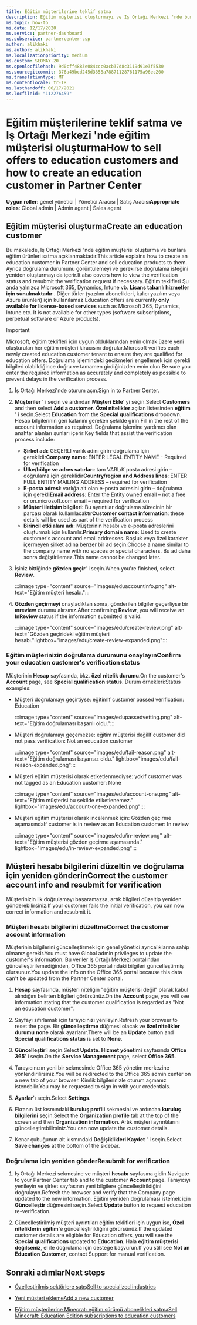 ```yaml
---
title: Eğitim müşterilerine teklif satma
description: Eğitim müşterisi oluşturmayı ve Iş Ortağı Merkezi 'nde bunlara teklifler satmayı öğrenin. Eğitim müşterinizin doğrulama durumunu onaylamayı içerir.
ms.topic: how-to
ms.date: 12/17/2020
ms.service: partner-dashboard
ms.subservice: partnercenter-csp
author: alikhaki
ms.author: alikhaki
ms.localizationpriority: medium
ms.custom: SEOMAY.20
ms.openlocfilehash: 9d0cff4883e084ccc0acb37d8c3119d91e3f5530
ms.sourcegitcommit: 376a49bcd245d3358a78871128761175a96ec200
ms.translationtype: MT
ms.contentlocale: tr-TR
ms.lasthandoff: 06/17/2021
ms.locfileid: "112276459"
---
```

# <a name="how-to-sell-offers-to-education-customers-and-how-to-create-an-education-customer-in-partner-center"></a><span data-ttu-id="af9db-104">Eğitim müşterilerine teklif satma ve Iş Ortağı Merkezi 'nde eğitim müşterisi oluşturma</span><span class="sxs-lookup"><span data-stu-id="af9db-104">How to sell offers to education customers and how to create an education customer in Partner Center</span></span>

<span data-ttu-id="af9db-105">**Uygun roller**: genel yönetici | Yönetici Aracısı | Satış Aracısı</span><span class="sxs-lookup"><span data-stu-id="af9db-105">**Appropriate roles**: Global admin | Admin agent | Sales agent</span></span>

## <a name="create-an-education-customer"></a><span data-ttu-id="af9db-106">Eğitim müşterisi oluşturma</span><span class="sxs-lookup"><span data-stu-id="af9db-106">Create an education customer</span></span>

<span data-ttu-id="af9db-107">Bu makalede, Iş Ortağı Merkezi 'nde eğitim müşterisi oluşturma ve bunlara eğitim ürünleri satma açıklanmaktadır.</span><span class="sxs-lookup"><span data-stu-id="af9db-107">This article explains how to create an education customer in Partner Center and sell education products to them.</span></span> <span data-ttu-id="af9db-108">Ayrıca doğrulama durumunu görüntülemeyi ve gerekirse doğrulama isteğini yeniden oluşturmayı da içerir.</span><span class="sxs-lookup"><span data-stu-id="af9db-108">It also covers how to view the verification status and resubmit the verification request if necessary.</span></span> <span data-ttu-id="af9db-109">Eğitim teklifleri Şu anda yalnızca Microsoft 365, Dynamics, Intune vb. **Lisans tabanlı hizmetler için sunulmaktadır** . Diğer türler (yazılım abonelikleri, kalıcı yazılım veya Azure ürünleri) için kullanılamaz.</span><span class="sxs-lookup"><span data-stu-id="af9db-109">Education offers are currently **only available for license-based services** such as Microsoft 365, Dynamics, Intune etc. It is not available for other types (software subscriptions, perpetual software or Azure products).</span></span>

> [!IMPORTANT]
> <span data-ttu-id="af9db-110">Microsoft, eğitim teklifleri için uygun olduklarından emin olmak üzere yeni oluşturulan her eğitim müşteri kiracısını doğrular.</span><span class="sxs-lookup"><span data-stu-id="af9db-110">Microsoft verifies each newly created education customer tenant to ensure they are qualified for education offers.</span></span>  <span data-ttu-id="af9db-111">Doğrulama işlemindeki gecikmeleri engellemek için gerekli bilgileri olabildiğince doğru ve tamamen girdiğinizden emin olun.</span><span class="sxs-lookup"><span data-stu-id="af9db-111">Be sure you enter the required information as accurately and completely as possible to prevent delays in the verification process.</span></span>

1. <span data-ttu-id="af9db-112">İş Ortağı Merkezi'nde oturum açın.</span><span class="sxs-lookup"><span data-stu-id="af9db-112">Sign in to Partner Center.</span></span>

2. <span data-ttu-id="af9db-113">**Müşteriler** ' i seçin ve ardından **Müşteri Ekle**' yi seçin.</span><span class="sxs-lookup"><span data-stu-id="af9db-113">Select **Customers** and then select **Add a customer**.</span></span> <span data-ttu-id="af9db-114">**Özel nitelikler** açılan listesinden **eğitim** ' i seçin.</span><span class="sxs-lookup"><span data-stu-id="af9db-114">Select **Education** from the **Special qualifications** dropdown.</span></span>  <span data-ttu-id="af9db-115">Hesap bilgilerinin geri kalanını gereken şekilde girin.</span><span class="sxs-lookup"><span data-stu-id="af9db-115">Fill in the rest of the account information as required.</span></span>  <span data-ttu-id="af9db-116">Doğrulama işlemine yardımcı olan anahtar alanları şunları içerir:</span><span class="sxs-lookup"><span data-stu-id="af9db-116">Key fields that assist the verification process include:</span></span>

   - <span data-ttu-id="af9db-117">**Şirket adı**: GEÇERLI varlık adını girin-doğrulama için gereklidir</span><span class="sxs-lookup"><span data-stu-id="af9db-117">**Company name**: ENTER LEGAL ENTITY NAME - Required for verification</span></span>
   - <span data-ttu-id="af9db-118">**Ülke/bölge ve adres satırları**: tam VARLıK posta adresi girin – doğrulama için gereklidir</span><span class="sxs-lookup"><span data-stu-id="af9db-118">**Country/region and Address lines**: ENTER FULL ENTITY MAILING ADDRESS – required for verification</span></span>
   - <span data-ttu-id="af9db-119">**E-posta adresi**: varlığa ait olan e-posta adresini girin – doğrulama için gerekli</span><span class="sxs-lookup"><span data-stu-id="af9db-119">**Email address**:  Enter the Entity owned email – not a free or on.microsoft.com email – required for verification</span></span>
   - <span data-ttu-id="af9db-120">**Müşteri iletişim bilgileri**: Bu ayrıntılar doğrulama sürecinin bir parçası olarak kullanılacaktır</span><span class="sxs-lookup"><span data-stu-id="af9db-120">**Customer contact information**: these details will be used as part of the verification process</span></span>
   - <span data-ttu-id="af9db-121">**Birincil etki alanı adı**: Müşterinin hesabı ve e-posta adreslerini oluşturmak için kullanılır.</span><span class="sxs-lookup"><span data-stu-id="af9db-121">**Primary domain name**:  Used to create customer's account and email addresses.</span></span>  <span data-ttu-id="af9db-122">Boşluk veya özel karakter içermeyen şirket adına benzer bir ad seçin.</span><span class="sxs-lookup"><span data-stu-id="af9db-122">Choose a name similar to the company name with no spaces or special characters.</span></span>  <span data-ttu-id="af9db-123">Bu ad daha sonra değiştirilemez.</span><span class="sxs-lookup"><span data-stu-id="af9db-123">This name cannot be changed later.</span></span>

3. <span data-ttu-id="af9db-124">İşiniz bittiğinde **gözden geçir**' i seçin.</span><span class="sxs-lookup"><span data-stu-id="af9db-124">When you're finished, select **Review**.</span></span>

   :::image type="content" source="images/eduaccountinfo.png" alt-text="Eğitim müşteri hesabı.":::

4. <span data-ttu-id="af9db-126">**Gözden geçirmeyi** onayladıktan sonra, gönderilen bilgiler geçerliyse bir **ınreview** durumu alırsınız.</span><span class="sxs-lookup"><span data-stu-id="af9db-126">After confirming **Review**, you will receive an **InReview** status if the information submitted is valid.</span></span> 

    :::image type="content" source="images/edu/create-review.png" alt-text="Gözden geçirideki eğitim müşteri hesabı."lightbox="images/edu/create-review-expanded.png":::

### <a name="confirm-your-education-customers-verification-status"></a><span data-ttu-id="af9db-128">Eğitim müşterinizin doğrulama durumunu onaylayın</span><span class="sxs-lookup"><span data-stu-id="af9db-128">Confirm your education customer's verification status</span></span>

<span data-ttu-id="af9db-129">Müşterinin **Hesap** sayfasında, bkz. **özel nitelik durumu**.</span><span class="sxs-lookup"><span data-stu-id="af9db-129">On the customer's **Account** page, see **Special qualification status**.</span></span>
<span data-ttu-id="af9db-130">Durum örnekleri:</span><span class="sxs-lookup"><span data-stu-id="af9db-130">Status examples:</span></span>

- <span data-ttu-id="af9db-131">Müşteri doğrulamayı geçirtiyse: eğitim</span><span class="sxs-lookup"><span data-stu-id="af9db-131">If customer passed verification:  Education</span></span>

   :::image type="content" source="images/edupassedvetting.png" alt-text="Eğitim doğrulaması başarılı oldu.":::

- <span data-ttu-id="af9db-133">Müşteri doğrulamayı geçemezse: eğitim müşterisi değil</span><span class="sxs-lookup"><span data-stu-id="af9db-133">If customer did not pass verification:  Not an education customer</span></span>

   :::image type="content" source="images/edu/fail-reason.png" alt-text="Eğitim doğrulaması başarısız oldu." lightbox="images/edu/fail-reason-expanded.png":::

- <span data-ttu-id="af9db-135">Müşteri eğitim müşterisi olarak etiketlenmediyse: yok</span><span class="sxs-lookup"><span data-stu-id="af9db-135">If customer was not tagged as an Education customer:  None</span></span>

   :::image type="content" source="images/edu/account-one.png" alt-text="Eğitim müşterisi bu şekilde etiketlenemez." lightbox="images/edu/account-one-expanded.png":::

- <span data-ttu-id="af9db-137">Müşteri eğitim müşterisi olarak incelenmek için: Gözden geçirme aşamasında</span><span class="sxs-lookup"><span data-stu-id="af9db-137">If customer is in review as an Education customer: In review</span></span>

    :::image type="content" source="images/edu/in-review.png" alt-text="Eğitim müşterisi gözden geçirme aşamasında." lightbox="images/edu/in-review-expanded.png":::

## <a name="correct-the-customer-account-info-and-resubmit-for-verification"></a><span data-ttu-id="af9db-139">Müşteri hesabı bilgilerini düzeltin ve doğrulama için yeniden gönderin</span><span class="sxs-lookup"><span data-stu-id="af9db-139">Correct the customer account info and resubmit for verification</span></span>

<span data-ttu-id="af9db-140">Müşterinizin ilk doğrulamayı başaramazsa, artık bilgileri düzeltip yeniden gönderebilirsiniz.</span><span class="sxs-lookup"><span data-stu-id="af9db-140">If your customer fails the initial verification, you can now correct information and resubmit it.</span></span>

### <a name="correct-the-customer-account-information"></a><span data-ttu-id="af9db-141">Müşteri hesabı bilgilerini düzeltme</span><span class="sxs-lookup"><span data-stu-id="af9db-141">Correct the customer account information</span></span>

<span data-ttu-id="af9db-142">Müşterinin bilgilerini güncelleştirmek için genel yönetici ayrıcalıklarına sahip olmanız gerekir.</span><span class="sxs-lookup"><span data-stu-id="af9db-142">You must have Global admin privileges to update the customer's information.</span></span> <span data-ttu-id="af9db-143">Bu veriler Iş Ortağı Merkezi portalından güncelleştirilemediğinden, Office 365 portalındaki bilgileri güncelleştirmiş olursunuz.</span><span class="sxs-lookup"><span data-stu-id="af9db-143">You update the info on the Office 365 portal because this data can't be updated from the Partner Center portal.</span></span>

1. <span data-ttu-id="af9db-144">**Hesap** sayfasında, müşteri niteliğin "eğitim müşterisi değil" olarak kabul alındığını belirten bilgileri görürsünüz.</span><span class="sxs-lookup"><span data-stu-id="af9db-144">On the **Account** page, you will see information stating that the customer qualification is regarded as "Not an education customer".</span></span>

2. <span data-ttu-id="af9db-145">Sayfayı sıfırlamak için tarayıcınızı yenileyin.</span><span class="sxs-lookup"><span data-stu-id="af9db-145">Refresh your browser to reset the page.</span></span> <span data-ttu-id="af9db-146">Bir **güncelleştirme** düğmesi olacak ve **özel nitelikler durumu** **none** olarak ayarlanır.</span><span class="sxs-lookup"><span data-stu-id="af9db-146">There will be an **Update** button and **Special qualifications status** is set to **None**.</span></span>

3. <span data-ttu-id="af9db-147">**Güncelleştir**’i seçin.</span><span class="sxs-lookup"><span data-stu-id="af9db-147">Select **Update**.</span></span> <span data-ttu-id="af9db-148">**Hizmet yönetimi** sayfasında **Office 365**' i seçin.</span><span class="sxs-lookup"><span data-stu-id="af9db-148">On the **Service Management** page, select **Office 365**.</span></span>

4. <span data-ttu-id="af9db-149">Tarayıcınızın yeni bir sekmesinde Office 365 yönetim merkezine yönlendirilirsiniz.</span><span class="sxs-lookup"><span data-stu-id="af9db-149">You will be redirected to the Office 365 admin center on a new tab of your browser.</span></span> <span data-ttu-id="af9db-150">Kimlik bilgilerinizle oturum açmanız istenebilir.</span><span class="sxs-lookup"><span data-stu-id="af9db-150">You may be requested to sign in with your credentials.</span></span>

5. <span data-ttu-id="af9db-151">**Ayarlar**'ı seçin.</span><span class="sxs-lookup"><span data-stu-id="af9db-151">Select **Settings**.</span></span>

6. <span data-ttu-id="af9db-152">Ekranın üst kısmındaki **kuruluş profili** sekmesini ve ardından **kuruluş bilgilerini** seçin.</span><span class="sxs-lookup"><span data-stu-id="af9db-152">Select the **Organization profile** tab at the top of the screen and then **Organization information**.</span></span> <span data-ttu-id="af9db-153">Artık müşteri ayrıntılarını güncelleştirebilirsiniz.</span><span class="sxs-lookup"><span data-stu-id="af9db-153">You can now update the customer details.</span></span>

7. <span data-ttu-id="af9db-154">Kenar çubuğunun alt kısmındaki **Değişiklikleri Kaydet** ' i seçin.</span><span class="sxs-lookup"><span data-stu-id="af9db-154">Select **Save changes** at the bottom of the sidebar.</span></span>  

### <a name="resubmit-for-verification"></a><span data-ttu-id="af9db-155">Doğrulama için yeniden gönder</span><span class="sxs-lookup"><span data-stu-id="af9db-155">Resubmit for verification</span></span>

1. <span data-ttu-id="af9db-156">Iş Ortağı Merkezi sekmesine ve müşteri **hesabı** sayfasına gidin.</span><span class="sxs-lookup"><span data-stu-id="af9db-156">Navigate to your Partner Center tab and to the customer **Account** page.</span></span> <span data-ttu-id="af9db-157">Tarayıcıyı yenileyin ve şirket sayfasının yeni bilgilere güncelleştirildiğini doğrulayın.</span><span class="sxs-lookup"><span data-stu-id="af9db-157">Refresh the browser and verify that the Company page updated to the new information.</span></span> <span data-ttu-id="af9db-158">Eğitim yeniden doğrulaması istemek için **Güncelleştir** düğmesini seçin.</span><span class="sxs-lookup"><span data-stu-id="af9db-158">Select **Update** button to request education re-verification.</span></span>

2. <span data-ttu-id="af9db-159">Güncelleştirilmiş müşteri ayrıntıları eğitim teklifleri için uygun ise, **Özel niteliklerin** **eğitim**'e güncelleştirildiğini görürsünüz.</span><span class="sxs-lookup"><span data-stu-id="af9db-159">If the updated customer details are eligible for Education offers, you will see the **Special qualifications** updated to **Education**.</span></span> <span data-ttu-id="af9db-160">Hala **eğitim müşterisi değilseniz**, el ile doğrulama için desteğe başvurun.</span><span class="sxs-lookup"><span data-stu-id="af9db-160">If you still see **Not an Education Customer**, contact Support for manual verification.</span></span>

## <a name="next-steps"></a><span data-ttu-id="af9db-161">Sonraki adımlar</span><span class="sxs-lookup"><span data-stu-id="af9db-161">Next steps</span></span>

- [<span data-ttu-id="af9db-162">Özelleştirilmiş sektörlere satış</span><span class="sxs-lookup"><span data-stu-id="af9db-162">Sell to specialized industries</span></span>](get-special-pricing-for-offers.md)

- [<span data-ttu-id="af9db-163">Yeni müşteri ekleme</span><span class="sxs-lookup"><span data-stu-id="af9db-163">Add a new customer</span></span>](add-a-new-customer.md)

- [<span data-ttu-id="af9db-164">Eğitim müşterilerine Minecrat: eğitim sürümü abonelikleri satma</span><span class="sxs-lookup"><span data-stu-id="af9db-164">Sell Minecraft: Education Edition subscriptions to education customers</span></span>](minecraft-subscriptions.md)
